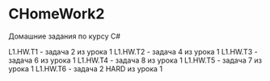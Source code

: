 # CHomeWork2
Домашние задания по курсу C#

L1.HW.T1 - задача 2 из урока 1
L1.HW.T2 - задача 4 из урока 1
L1.HW.T3 - задача 6 из урока 1
L1.HW.T4 - задача 8 из урока 1
L1.HW.T5 - задача 7 из урока 1
L1.HW.T6 - задача 2 HARD из урока 1